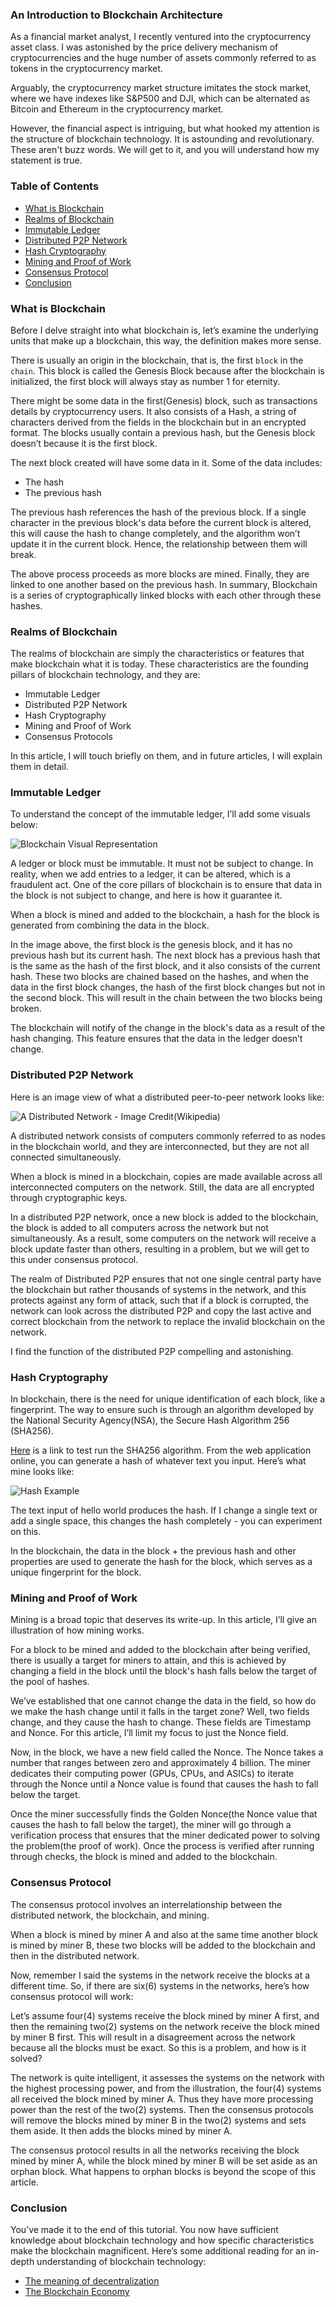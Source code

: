 ### An Introduction to Blockchain Architecture
As a financial market analyst, I recently ventured into the cryptocurrency asset class. I was astonished by the price delivery mechanism of cryptocurrencies and the huge number of assets commonly referred to as tokens in the cryptocurrency market.

Arguably, the cryptocurrency market structure imitates the stock market, where we have indexes like S&P500 and DJI, which can be alternated as Bitcoin and Ethereum in the cryptocurrency market.

However, the financial aspect is intriguing, but what hooked my attention is the structure of blockchain technology. It is astounding and revolutionary. These aren't buzz words. We will get to it, and you will understand how my statement is true.

### Table of Contents
- [What is Blockchain](#what-is-blockchain)
- [Realms of Blockchain](#realms-of-blockchain)
- [Immutable Ledger](#immutable-ledger)
- [Distributed P2P Network](#distributed-p2p-network)
- [Hash Cryptography](#hash-cryptography)
- [Mining and Proof of Work](#mining-and-proof-of-work)
- [Consensus Protocol](#consensus-protocol)
- [Conclusion](#conclusion)

### What is Blockchain
Before I delve straight into what blockchain is, let’s examine the underlying units that make up a blockchain, this way, the definition makes more sense.

There is usually an origin in the blockchain, that is, the first `block` in the `chain`. This block is called the Genesis Block because after the blockchain is initialized, the first block will always stay as number 1 for eternity.

There might be some data in the first(Genesis) block, such as transactions details by cryptocurrency users. It also consists of a Hash, a string of characters derived from the fields in the blockchain but in an encrypted format. The blocks usually contain a previous hash, but the Genesis block doesn’t because it is the first block.

The next block created will have some data in it. Some of the data includes:
- The hash
- The previous hash

The previous hash references the hash of the previous block. If a single character in the previous block's data before the current block is altered, this will cause the hash to change completely, and the algorithm won’t update it in the current block. Hence, the relationship between them will break.

The above process proceeds as more blocks are mined. Finally, they are linked to one another based on the previous hash. In summary, Blockchain is a series of cryptographically linked blocks with each other through these hashes.

### Realms of Blockchain
The realms of blockchain are simply the characteristics or features that make blockchain what it is today. These characteristics are the founding pillars of blockchain technology, and they are:
- Immutable Ledger
- Distributed P2P Network
- Hash Cryptography
- Mining and Proof of Work
- Consensus Protocols

In this article, I will touch briefly on them, and in future articles, I will explain them in detail.

### Immutable Ledger
To understand the concept of the immutable ledger, I’ll add some visuals below:

![Blockchain Visual Representation](/engineering-education/an-introduction-to-blockchain-architecture/blockchain.png)


A ledger or block must be immutable. It must not be subject to change. In reality, when we add entries to a ledger, it can be altered, which is a fraudulent act. One of the core pillars of blockchain is to ensure that data in the block is not subject to change, and here is how it guarantee it.

When a block is mined and added to the blockchain, a hash for the block is generated from combining the data in the block.

In the image above, the first block is the genesis block, and it has no previous hash but its current hash. The next block has a previous hash that is the same as the hash of the first block, and it also consists of the current hash. These two blocks are chained based on the hashes, and when the data in the first block changes, the hash of the first block changes but not in the second block. This will result in the chain between the two blocks being broken.

The blockchain will notify of the change in the block's data as a result of the hash changing. This feature ensures that the data in the ledger doesn’t change.

### Distributed P2P Network
Here is an image view of what a distributed peer-to-peer network looks like:

![A Distributed Network - Image Credit(Wikipedia)](/engineering-education/an-introduction-to-blockchain-architecture/p2p.png)


A distributed network consists of computers commonly referred to as nodes in the blockchain world, and they are interconnected, but they are not all connected simultaneously.

When a block is mined in a blockchain, copies are made available across all interconnected computers on the network. Still, the data are all encrypted through cryptographic keys.

In a distributed P2P network, once a new block is added to the blockchain, the block is added to all computers across the network but not simultaneously. As a result, some computers on the network will receive a block update faster than others, resulting in a problem, but we will get to this under consensus protocol.

The realm of Distributed P2P ensures that not one single central party have the blockchain but rather thousands of systems in the network, and this protects against any form of attack, such that if a block is corrupted, the network can look across the distributed P2P and copy the last active and correct blockchain from the network to replace the invalid blockchain on the network.

I find the function of the distributed P2P compelling and astonishing.

### Hash Cryptography
In blockchain, there is the need for unique identification of each block, like a fingerprint. The way to ensure such is through an algorithm developed by the National Security Agency(NSA), the Secure Hash Algorithm 256 (SHA256).

[Here](https://emn178.github.io/online-tools/sha256.html) is a link to test run the SHA256 algorithm. From the web application online, you can generate a hash of whatever text you input. Here’s what mine looks like:


![Hash Example](/engineering-education/an-introduction-to-blockchain-architecture/hash.png)


The text input of hello world produces the hash. If I change a single text or add a single space, this changes the hash completely - you can experiment on this.

In the blockchain, the data in the block + the previous hash and other properties are used to generate the hash for the block, which serves as a unique fingerprint for the block.

### Mining and Proof of Work
Mining is a broad topic that deserves its write-up. In this article, I’ll give an illustration of how mining works.

For a block to be mined and added to the blockchain after being verified, there is usually a target for miners to attain, and this is achieved by changing a field in the block until the block's hash falls below the target of the pool of hashes.

We’ve established that one cannot change the data in the field, so how do we make the hash change until it falls in the target zone? Well, two fields change, and they cause the hash to change. These fields are Timestamp and Nonce. For this article, I’ll limit my focus to just the Nonce field.

Now, in the block, we have a new field called the Nonce. The Nonce takes a number that ranges between zero and approximately 4 billion. The miner dedicates their computing power (GPUs, CPUs, and ASICs) to iterate through the Nonce until a Nonce value is found that causes the hash to fall below the target.

Once the miner successfully finds the Golden Nonce(the Nonce value that causes the hash to fall below the target),  the miner will go through a verification process that ensures that the miner dedicated power to solving the problem(the proof of work). Once the process is verified after running through checks, the block is mined and added to the blockchain.

### Consensus Protocol
The consensus protocol involves an interrelationship between the distributed network, the blockchain, and mining.

When a block is mined by miner A and also at the same time another block is mined by miner B, these two blocks will be added to the blockchain and then in the distributed network.

Now, remember I said the systems in the network receive the blocks at a different time. So, if there are six(6) systems in the networks, here’s how consensus protocol will work:

Let’s assume four(4) systems receive the block mined by miner A first, and then the remaining two(2) systems on the network receive the block mined by miner B first. This will result in a disagreement across the network because all the blocks must be exact. So this is a problem, and how is it solved?

The network is quite intelligent, it assesses the systems on the network with the highest processing power, and from the illustration, the four(4) systems all received the block mined by miner A. Thus they have more processing power than the rest of the two(2) systems. Then the consensus protocols will remove the blocks mined by miner B in the two(2) systems and sets them aside. It then adds the blocks mined by miner A.

The consensus protocol results in all the networks receiving the block mined by miner A, while the block mined by miner B will be set aside as an orphan block. What happens to orphan blocks is beyond the scope of this article.

### Conclusion
You’ve made it to the end of this tutorial. You now have sufficient knowledge about blockchain technology and how specific characteristics make the blockchain magnificent. Here’s some additional reading for an in-depth understanding of blockchain technology:
- [The meaning of decentralization](https://medium.com/@VitalikButerin/the-meaning-of-decentralization-a0c92b76a274)
- [The Blockchain Economy](https://medium.com/cryptoeconomics-australia/the-blockchain-economy-a-beginners-guide-to-institutional-cryptoeconomics-64bf2f2beec4)
